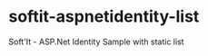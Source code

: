 softit-aspnetidentity-list
==========================

Soft'It - ASP.Net Identity Sample with static list
